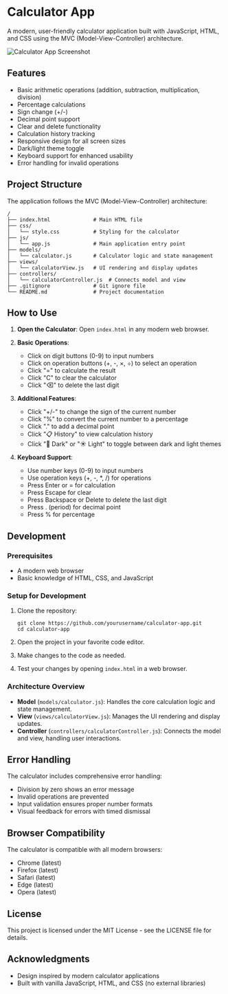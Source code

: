 # Calculator App

A modern, user-friendly calculator application built with JavaScript, HTML, and CSS using the MVC (Model-View-Controller) architecture.

![Calculator App Screenshot](https://via.placeholder.com/400x600?text=Calculator+App)

## Features

- Basic arithmetic operations (addition, subtraction, multiplication, division)
- Percentage calculations
- Sign change (+/-)
- Decimal point support
- Clear and delete functionality
- Calculation history tracking
- Responsive design for all screen sizes
- Dark/light theme toggle
- Keyboard support for enhanced usability
- Error handling for invalid operations

## Project Structure

The application follows the MVC (Model-View-Controller) architecture:

```
/
├── index.html              # Main HTML file
├── css/
│   └── style.css           # Styling for the calculator
├── js/
│   └── app.js              # Main application entry point
├── models/
│   └── calculator.js       # Calculator logic and state management
├── views/
│   └── calculatorView.js   # UI rendering and display updates
├── controllers/
│   └── calculatorController.js  # Connects model and view
├── .gitignore              # Git ignore file
└── README.md               # Project documentation
```

## How to Use

1. **Open the Calculator**: Open `index.html` in any modern web browser.

2. **Basic Operations**:
   - Click on digit buttons (0-9) to input numbers
   - Click on operation buttons (+, -, ×, ÷) to select an operation
   - Click "=" to calculate the result
   - Click "C" to clear the calculator
   - Click "⌫" to delete the last digit

3. **Additional Features**:
   - Click "+/-" to change the sign of the current number
   - Click "%" to convert the current number to a percentage
   - Click "." to add a decimal point
   - Click "📋 History" to view calculation history
   - Click "🌙 Dark" or "☀️ Light" to toggle between dark and light themes

4. **Keyboard Support**:
   - Use number keys (0-9) to input numbers
   - Use operation keys (+, -, *, /) for operations
   - Press Enter or = for calculation
   - Press Escape for clear
   - Press Backspace or Delete to delete the last digit
   - Press . (period) for decimal point
   - Press % for percentage

## Development

### Prerequisites

- A modern web browser
- Basic knowledge of HTML, CSS, and JavaScript

### Setup for Development

1. Clone the repository:
   ```
   git clone https://github.com/yourusername/calculator-app.git
   cd calculator-app
   ```

2. Open the project in your favorite code editor.

3. Make changes to the code as needed.

4. Test your changes by opening `index.html` in a web browser.

### Architecture Overview

- **Model** (`models/calculator.js`): Handles the core calculation logic and state management.
- **View** (`views/calculatorView.js`): Manages the UI rendering and display updates.
- **Controller** (`controllers/calculatorController.js`): Connects the model and view, handling user interactions.

## Error Handling

The calculator includes comprehensive error handling:

- Division by zero shows an error message
- Invalid operations are prevented
- Input validation ensures proper number formats
- Visual feedback for errors with timed dismissal

## Browser Compatibility

The calculator is compatible with all modern browsers:

- Chrome (latest)
- Firefox (latest)
- Safari (latest)
- Edge (latest)
- Opera (latest)

## License

This project is licensed under the MIT License - see the LICENSE file for details.

## Acknowledgments

- Design inspired by modern calculator applications
- Built with vanilla JavaScript, HTML, and CSS (no external libraries)
